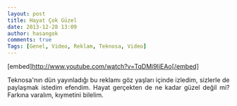 ```yaml
---
layout: post
title: Hayat Çok Güzel
date: 2013-12-28 13:09
author: hasangok
comments: true
Tags: [Genel, Video, Reklam, Teknosa, Video]
---
```

[embed]http://www.youtube.com/watch?v=TqDMi9IiEAo[/embed]
<p style="text-align: justify;">Teknosa'nın dün yayınladığı bu reklamı göz yaşları içinde izledim, sizlerle de paylaşmak istedim efendim. Hayat gerçekten de ne kadar güzel değil mi? Farkına varalım, kıymetini bilelim.</p>
